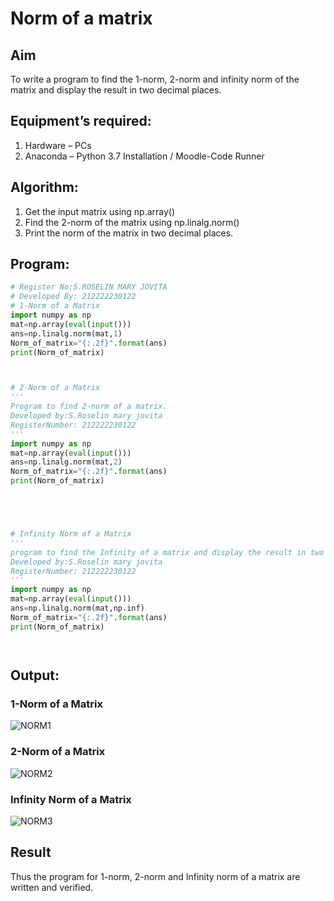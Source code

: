 # Norm of a matrix
## Aim
To write a program to find the 1-norm, 2-norm and infinity norm of the matrix and display the result in two decimal places.

## Equipment’s required:
1.	Hardware – PCs
2.	Anaconda – Python 3.7 Installation / Moodle-Code Runner


## Algorithm:
1. Get the input matrix using np.array()   
2. Find the 2-norm of the matrix using np.linalg.norm()
3. Print the norm of the matrix in two decimal places.


## Program:
```Python
# Register No:S.ROSELIN MARY JOVITA 
# Developed By: 212222230122
# 1-Norm of a Matrix
import numpy as np
mat=np.array(eval(input()))
ans=np.linalg.norm(mat,1)
Norm_of_matrix="{:.2f}".format(ans)
print(Norm_of_matrix)



# 2-Norm of a Matrix
'''
Program to find 2-norm of a matrix.
Developed by:S.Roselin mary jovita
RegisterNumber: 212222230122
'''
import numpy as np
mat=np.array(eval(input()))
ans=np.linalg.norm(mat,2)
Norm_of_matrix="{:.2f}".format(ans)
print(Norm_of_matrix)





# Infinity Norm of a Matrix
'''
program to find the Infinity of a matrix and display the result in two decimal places.
Developed by:S.Roselin mary jovita
RegisterNumber: 212222230122
'''
import numpy as np
mat=np.array(eval(input()))
ans=np.linalg.norm(mat,np.inf)
Norm_of_matrix="{:.2f}".format(ans)
print(Norm_of_matrix)




```
## Output:
### 1-Norm of a Matrix


![NORM1](https://github.com/Roselinjovita/Norm-of-a-matrix/assets/119104296/68a4a07e-380a-4990-b351-796f29697e50)


### 2-Norm of a Matrix


![NORM2](https://github.com/Roselinjovita/Norm-of-a-matrix/assets/119104296/961c84f8-6794-4410-82d3-333c9139740a)


### Infinity Norm of a Matrix


![NORM3](https://github.com/Roselinjovita/Norm-of-a-matrix/assets/119104296/a8461257-5fc7-439f-a348-e61dc0d1c95b)



## Result
Thus the program for 1-norm, 2-norm and Infinity norm of a matrix are written and verified.
